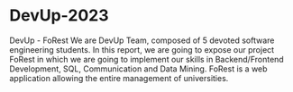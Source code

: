 # DevUp-2023
DevUp - FoRest
We are DevUp Team, composed of 5 devoted software engineering students.
In this report, we are going to expose our project FoRest in which we are going to implement our skills in Backend/Frontend Development, SQL, Communication and Data Mining.
FoRest is a web application allowing the entire management of universities.
